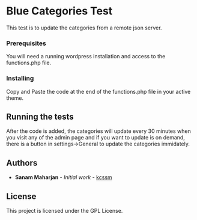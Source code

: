 # Blue Categories Test

This test is to update the categories from a remote json server.

### Prerequisites

You will need a running wordpress installation and access to the functions.php file.

### Installing

Copy and Paste the code at the end of the functions.php file in your active theme.

## Running the tests

After the code is added, the categories will update every 30 minutes when you visit any of the admin page and if you want to update is on demand, there is a button in settings->General to update the categories immidately.


## Authors

* **Sanam Maharjan** - *Initial work* - [kcssm](https://github.com/kcssm)

## License

This project is licensed under the GPL License.